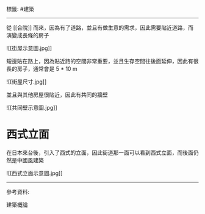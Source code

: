標籤: #建築 

---

從 [[合院]] 而來，因為有了道路，並且有做生意的需求，因此需要貼近道路，而演變成長條的房子

![[街屋示意圖.jpg]]

短邊貼在路上，因為貼近路的空間非常重要，並且生存空間往後面延伸，因此有很長的房子，通常會是 5 * 10 m

![[街屋尺寸.jpg]]

並且與其他房屋很貼近，因此有共同的牆壁

![[共同壁示意圖.jpg]]

# 西式立面

在日本來台後，引入了西式的立面，因此街道那一面可以看到西式立面，而後面仍然是中國風建築

![[西式立面示意圖.jpg]]

---

參考資料:

建築概論